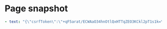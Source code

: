# Page snapshot

```yaml
- text: "{\"csrfToken\":\"+qF5arat/ECWAaO34hnOtlQxHTTqZEO3KCkl2pT1s1k=\",\"expires\":1751518703421}"
```